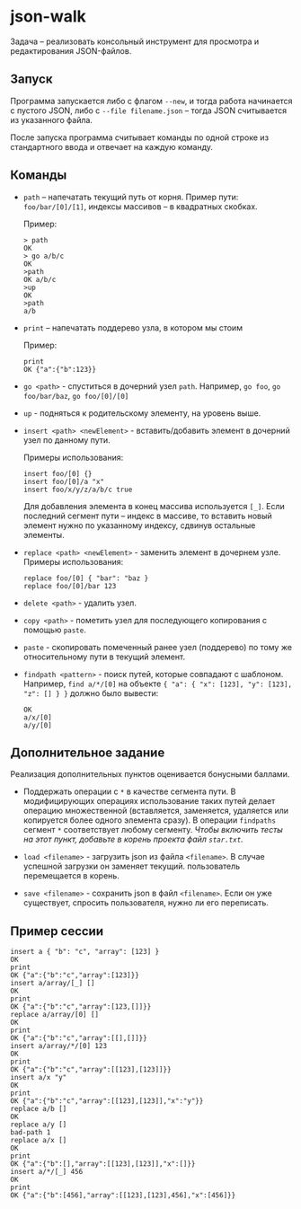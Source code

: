 # json-walk #

Задача – реализовать консольный инструмент для просмотра и редактирования JSON-файлов.

## Запуск ##

Программа запускается либо с флагом `--new`, и тогда работа начинается с пустого JSON,
либо с `--file filename.json` – тогда JSON считывается из указанного файла.

После запуска программа считывает команды по одной строке из стандартного ввода и отвечает на каждую команду.

## Команды ##

* `path` – напечатать текущий путь от корня. 
  Пример пути: `foo/bar/[0]/[1]`, индексы массивов – в квадратных скобках.

    Пример:
    ```
    > path
    OK
    > go a/b/c
    OK
    >path
    OK a/b/c
    >up
    OK
    >path
    a/b
    ```
  
* `print` – напечатать поддерево узла, в котором мы стоим

    Пример:
    ```
    print
    OK {"a":{"b":123}}
    ```
    
* `go <path>` - спуститься в дочерний узел `path`. Например, `go foo`, `go foo/bar/baz`, `go foo/[0]/[0]`
  
* `up` - подняться к родительскому элементу, на уровень выше.
  
* `insert <path> <newElement>` - вставить/добавить элемент в дочерний узел по данному пути. 
  
   Примеры использования: 
   ```
   insert foo/[0] {}
   insert foo/[0]/a "x"
   insert foo/x/y/z/a/b/c true
   ```
  
     Для добавления элемента в конец массива используется `[_]`. Если последний сегмент пути – индекс в массиве, то
   вставить новый элемент нужно по указанному индексу, сдвинув остальные элементы.
  
* `replace <path> <newElement>` - заменить элемент в дочернем узле. 
   Примеры использования:
   ```
   replace foo/[0] { "bar": "baz }
   replace foo/[0]/bar 123
   ```

* `delete <path>` - удалить узел.
  
* `copy <path>` - пометить узел для последующего копирования с помощью `paste`.
  
* `paste` - скопировать помеченный ранее узел (поддерево) по тому же относительному пути в текущий элемент.
  
* `findpath <pattern>` -  поиск путей, которые совпадают с шаблоном. Например, 
  `find a/*/[0]` на объекте `{ "a": { "x": [123], "y": [123], "z": [] } }` должно было вывести:
    ```
    OK
    a/x/[0]
    a/y/[0]
    ```

## Дополнительное задание ##         

Реализация дополнительных пунктов оценивается бонусными баллами.



* Поддержать операции с `*` в качестве сегмента пути. В модифицирующих операциях использование таких путей делает 
  операцию множественной (вставляется, заменяется, удаляется или копируется более одного элемента сразу). В операции
  `findpaths` сегмент `*` соответствует любому сегменту. 
 *Чтобы включить тесты на этот пункт, добавьте в корень проекта файл `star.txt`.*


* `load <filename>` - загрузить json из файла `<filename>`. В случае успешной загрузки он заменяет текущий. пользователь перемещается в корень.
* `save <filename>` - сохранить json в файл `<filename>`. Если он уже существует, спросить пользователя, нужно ли его переписать.

## Пример сессии ##
```
insert a { "b": "c", "array": [123] }
OK
print
OK {"a":{"b":"c","array":[123]}}
insert a/array/[_] []
OK
print
OK {"a":{"b":"c","array":[123,[]]}}
replace a/array/[0] []
OK
print
OK {"a":{"b":"c","array":[[],[]]}}
insert a/array/*/[0] 123
OK
print
OK {"a":{"b":"c","array":[[123],[123]]}}
insert a/x "y"
OK
print
OK {"a":{"b":"c","array":[[123],[123]],"x":"y"}}
replace a/b []
OK
replace a/y []
bad-path 1
replace a/x []
OK
print
OK {"a":{"b":[],"array":[[123],[123]],"x":[]}}
insert a/*/[_] 456
OK
print
OK {"a":{"b":[456],"array":[[123],[123],456],"x":[456]}}
```
